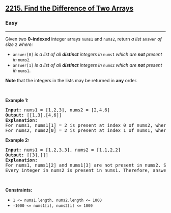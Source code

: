 <h2><a href="https://leetcode.com/problems/find-the-difference-of-two-arrays/">2215. Find the Difference of Two Arrays</a></h2><h3>Easy</h3><hr><div style="user-select: auto;"><p style="user-select: auto;">Given two <strong style="user-select: auto;">0-indexed</strong> integer arrays <code style="user-select: auto;">nums1</code> and <code style="user-select: auto;">nums2</code>, return <em style="user-select: auto;">a list</em> <code style="user-select: auto;">answer</code> <em style="user-select: auto;">of size</em> <code style="user-select: auto;">2</code> <em style="user-select: auto;">where:</em></p>

<ul style="user-select: auto;">
	<li style="user-select: auto;"><code style="user-select: auto;">answer[0]</code> <em style="user-select: auto;">is a list of all <strong style="user-select: auto;">distinct</strong> integers in</em> <code style="user-select: auto;">nums1</code> <em style="user-select: auto;">which are <strong style="user-select: auto;">not</strong> present in</em> <code style="user-select: auto;">nums2</code><em style="user-select: auto;">.</em></li>
	<li style="user-select: auto;"><code style="user-select: auto;">answer[1]</code> <em style="user-select: auto;">is a list of all <strong style="user-select: auto;">distinct</strong> integers in</em> <code style="user-select: auto;">nums2</code> <em style="user-select: auto;">which are <strong style="user-select: auto;">not</strong> present in</em> <code style="user-select: auto;">nums1</code>.</li>
</ul>

<p style="user-select: auto;"><strong style="user-select: auto;">Note</strong> that the integers in the lists may be returned in <strong style="user-select: auto;">any</strong> order.</p>

<p style="user-select: auto;">&nbsp;</p>
<p style="user-select: auto;"><strong style="user-select: auto;">Example 1:</strong></p>

<pre style="user-select: auto;"><strong style="user-select: auto;">Input:</strong> nums1 = [1,2,3], nums2 = [2,4,6]
<strong style="user-select: auto;">Output:</strong> [[1,3],[4,6]]
<strong style="user-select: auto;">Explanation:
</strong>For nums1, nums1[1] = 2 is present at index 0 of nums2, whereas nums1[0] = 1 and nums1[2] = 3 are not present in nums2. Therefore, answer[0] = [1,3].
For nums2, nums2[0] = 2 is present at index 1 of nums1, whereas nums2[1] = 4 and nums2[2] = 6 are not present in nums2. Therefore, answer[1] = [4,6].</pre>

<p style="user-select: auto;"><strong style="user-select: auto;">Example 2:</strong></p>

<pre style="user-select: auto;"><strong style="user-select: auto;">Input:</strong> nums1 = [1,2,3,3], nums2 = [1,1,2,2]
<strong style="user-select: auto;">Output:</strong> [[3],[]]
<strong style="user-select: auto;">Explanation:
</strong>For nums1, nums1[2] and nums1[3] are not present in nums2. Since nums1[2] == nums1[3], their value is only included once and answer[0] = [3].
Every integer in nums2 is present in nums1. Therefore, answer[1] = [].
</pre>

<p style="user-select: auto;">&nbsp;</p>
<p style="user-select: auto;"><strong style="user-select: auto;">Constraints:</strong></p>

<ul style="user-select: auto;">
	<li style="user-select: auto;"><code style="user-select: auto;">1 &lt;= nums1.length, nums2.length &lt;= 1000</code></li>
	<li style="user-select: auto;"><code style="user-select: auto;">-1000 &lt;= nums1[i], nums2[i] &lt;= 1000</code></li>
</ul>
</div>